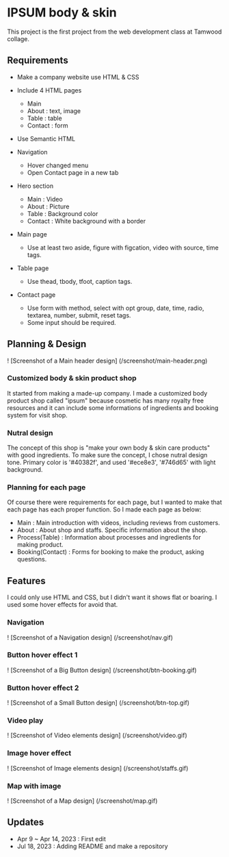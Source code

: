 # IPSUM body & skin

This project is the first project from the web development class at Tamwood collage.


## Requirements

- Make a company website use HTML & CSS

- Include 4 HTML pages
    - Main
    - About : text, image
    - Table : table
    - Contact : form

- Use Semantic HTML

- Navigation
    - Hover changed menu
    - Open Contact page in a new tab

- Hero section
    - Main : Video
    - About : Picture
    - Table : Background color
    - Contact : White background with a border

- Main page
    - Use at least two aside, figure with figcation, video with source, time tags.

- Table page
    - Use thead, tbody, tfoot, caption tags.

- Contact page
    - Use form with method, select with opt group, date, time, radio, textarea, number, submit, reset tags. 
    - Some input should be required. 


## Planning & Design

! [Screenshot of a Main header design]
(/screenshot/main-header.png)

### Customized body & skin product shop
It started from making a made-up company. I made a customized body product shop called "ipsum" because cosmetic has many royalty free resources and it can include some informations of ingredients and booking system for visit shop. 

### Nutral design
The concept of this shop is "make your own body & skin care products" with good ingredients. To make sure the concept, I chose nutral design tone. Primary color is '#40382f', and used '#ece8e3', '#746d65' with light background. 

### Planning for each page
Of course there were requirements for each page, but I wanted to make that each page has each proper function. So I made each page as below:

- Main : Main introduction with videos, including reviews from customers. 
- About : About shop and staffs. Specific information about the shop.
- Process(Table) : Information about processes and ingredients for making product. 
- Booking(Contact) : Forms for booking to make the product, asking questions. 


## Features

I could only use HTML and CSS, but I didn't want it shows flat or boaring. I used some hover effects for avoid that. 

### Navigation
! [Screenshot of a Navigation design]
(/screenshot/nav.gif)

### Button hover effect 1 
! [Screenshot of a Big Button design]
(/screenshot/btn-booking.gif)

### Button hover effect 2
! [Screenshot of a Small Button design]
(/screenshot/btn-top.gif)

### Video play
! [Screenshot of Video elements design]
(/screenshot/video.gif)

### Image hover effect
! [Screenshot of Image elements design]
(/screenshot/staffs.gif)

### Map with image
! [Screenshot of a Map design]
(/screenshot/map.gif)


## Updates

- Apr 9 ~ Apr 14, 2023 : First edit
- Jul 18, 2023 : Adding README and make a repository


